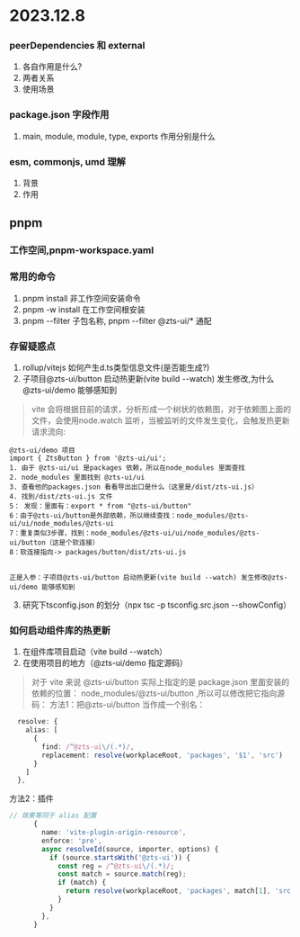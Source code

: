 # 2023.12.8
### peerDependencies 和 external
1. 各自作用是什么?
2. 两者关系
3. 使用场景
### package.json 字段作用
1. main, module, module, type, exports 作用分别是什么
### esm, commonjs, umd 理解
1. 背景
2. 作用
## pnpm 
### 工作空间,pnpm-workspace.yaml
### 常用的命令
1. pnpm install 非工作空间安装命令
2. pnpm -w install 在工作空间根安装
3. pnpm --filter 子包名称, pnpm --filter @zts-ui/* 通配

### 存留疑惑点
1. rollup/vitejs 如何产生d.ts类型信息文件(是否能生成?)
2. 子项目@zts-ui/button 启动热更新(vite build --watch) 发生修改,为什么@zts-ui/demo 能够感知到
> vite 会将根据目前的请求，分析形成一个树状的依赖图，对于依赖图上面的文件，会使用node.watch 监听，当被监听的文件发生变化，会触发热更新
请求流向:
```
@zts-ui/demo 项目
import { ZtsButton } from '@zts-ui/ui';
1. 由于 @zts-ui/ui 是packages 依赖，所以在node_modules 里面查找
2. node_modules 里面找到 @zts-ui/ui
3. 查看他的packages.json 看看导出出口是什么（这里是/dist/zts-ui.js）
4. 找到/dist/zts-ui.js 文件
5： 发现：里面有：export * from "@zts-ui/button"
6：由于@zts-ui/button是外部依赖，所以继续查找：node_modules/@zts-ui/ui/node_modules/@zts-ui
7：重复类似3步骤，找到：node_modules/@zts-ui/ui/node_modules/@zts-ui/button（这是个软连接）
8：软连接指向-> packages/button/dist/zts-ui.js


正是入参：子项目@zts-ui/button 启动热更新(vite build --watch) 发生修改@zts-ui/demo 能够感知到
``` 
3. 研究下tsconfig.json 的划分（npx tsc -p tsconfig.src.json --showConfig）

### 如何启动组件库的热更新
1. 在组件库项目启动（vite build --watch）
2. 在使用项目的地方（@zts-ui/demo 指定源码）
> 对于 vite 来说 @zts-ui/button 实际上指定的是 package.json 里面安装的依赖的位置： node_modules/@zts-ui/button ,所以可以修改把它指向源码：
方法1：把@zts-ui/button 当作成一个别名：
```ts
  resolve: {
    alias: [
      {
        find: /^@zts-ui\/(.*)/,
        replacement: resolve(workplaceRoot, 'packages', '$1', 'src')
      }
    ]
  },
```
方法2：插件
```ts
// 效果等同于 alias 配置
      {
        name: 'vite-plugin-origin-resource',
        enforce: 'pre',
        async resolveId(source, importer, options) {
          if (source.startsWith('@zts-ui')) {
            const reg = /^@zts-ui\/(.*)/;
            const match = source.match(reg);
            if (match) {
              return resolve(workplaceRoot, 'packages', match[1], 'src', 'index.ts');
            }
          }
        },
      }
```

